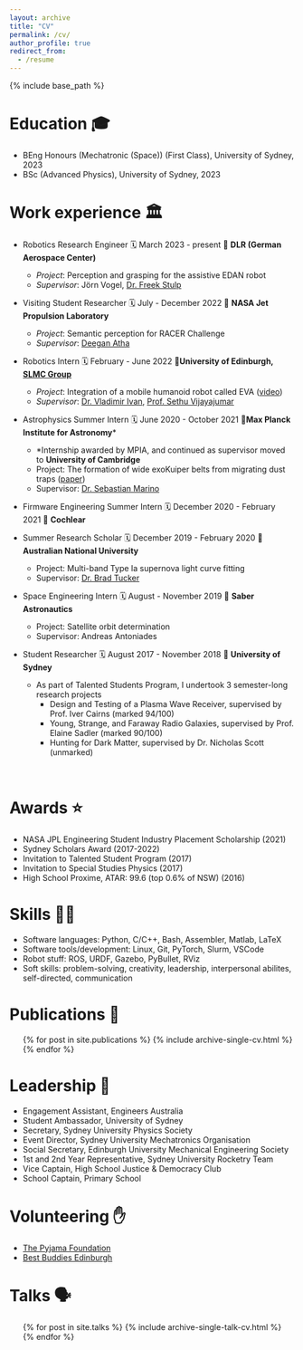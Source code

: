 ```yaml
---
layout: archive
title: "CV"
permalink: /cv/
author_profile: true
redirect_from:
  - /resume
---
```


{% include base_path %}

Education 🎓
======
* BEng Honours (Mechatronic (Space)) (First Class), University of Sydney, 2023
* BSc (Advanced Physics), University of Sydney, 2023

Work experience 🏛️
======
* Robotics Research Engineer 🗓️ March 2023 - present 📍 **DLR (German Aerospace Center)**
  * _Project_: Perception and grasping for the assistive EDAN robot
  * _Supervisor_: Jörn Vogel, [Dr. Freek Stulp](http://www.freekstulp.net/)
&nbsp;
&nbsp;

* Visiting Student Researcher 🗓️ July - December 2022 📍 **NASA Jet Propulsion Laboratory**
  * _Project_: Semantic perception for RACER Challenge
  * _Supervisor_: [Deegan Atha](https://www-robotics.jpl.nasa.gov/who-we-are/people/deegan_atha/)
&nbsp;
&nbsp;

* Robotics Intern 🗓️ February - June 2022 📍**University of Edinburgh, [SLMC Group](https://web.inf.ed.ac.uk/slmc)**
  * _Project_: Integration of a mobile humanoid robot called EVA ([video](https://youtu.be/nMkcBbofDY0))
  * _Supervisor_: [Dr. Vladimir Ivan](https://vladimirivan.wordpress.com/), [Prof. Sethu Vijayajumar](https://homepages.inf.ed.ac.uk/svijayak/)
&nbsp;
&nbsp;

* Astrophysics Summer Intern 🗓️ June 2020 - October 2021 📍**Max Planck Institute for Astronomy***
  * *Internship awarded by MPIA, and continued as supervisor moved to **University of Cambridge** 
  * Project: The formation of wide exoKuiper belts from migrating dust traps ([paper](https://arxiv.org/pdf/2110.04007.pdf))
  * Supervisor: [Dr. Sebastian Marino](https://sebamarino.github.io/)



* Firmware Engineering Summer Intern 🗓️ December 2020 - February 2021 📍 **Cochlear**



* Summer Research Scholar 🗓️ December 2019 - February 2020 📍 **Australian National University**
  * Project: Multi-band Type Ia supernova light curve fitting
  * Supervisor: [Dr. Brad Tucker](https://www.mso.anu.edu.au/~brad/)



* Space Engineering Intern 🗓️ August - November 2019 📍 **Saber Astronautics**
  * Project: Satellite orbit determination
  * Supervisor: Andreas Antoniades



* Student Researcher 🗓️ August 2017 - November 2018 📍 **University of Sydney**
  * As part of Talented Students Program, I undertook 3 semester-long research projects
    * Design and Testing of a Plasma Wave Receiver, supervised by Prof. Iver Cairns (marked 94/100)
    * Young, Strange, and Faraway Radio Galaxies, supervised by Prof. Elaine Sadler (marked 90/100)
    * Hunting for Dark Matter, supervised by Dr. Nicholas Scott (unmarked)

&nbsp;
&nbsp;

Awards ⭐
======
* NASA JPL Engineering Student Industry Placement Scholarship (2021)
* Sydney Scholars Award (2017-2022)
* Invitation to Talented Student Program (2017)
* Invitation to Special Studies Physics (2017)
* High School Proxime, ATAR: 99.6 (top 0.6% of NSW) (2016)



Skills 👩‍💻
======
* Software languages: Python, C/C++, Bash, Assembler, Matlab, LaTeX
* Software tools/development: Linux, Git, PyTorch, Slurm, VSCode 
* Robot stuff: ROS, URDF, Gazebo, PyBullet, RViz
* Soft skills: problem-solving, creativity, leadership, interpersonal abilites, self-directed, communication



Publications 📜
======
  <ul>{% for post in site.publications %}
    {% include archive-single-cv.html %}
  {% endfor %}</ul>



Leadership 🚀
======
* Engagement Assistant, Engineers Australia
* Student Ambassador, University of Sydney
* Secretary, Sydney University Physics Society
* Event Director, Sydney University Mechatronics Organisation
* Social Secretary, Edinburgh University Mechanical Engineering Society
* 1st and 2nd Year Representative, Sydney University Rocketry Team
* Vice Captain, High School Justice & Democracy Club
* School Captain, Primary School



Volunteering ✋
======
* [The Pyjama Foundation](https://thepyjamafoundation.com/about-us/)
* [Best Buddies Edinburgh](https://www.bestbuddies.org/scotland/)



Talks 🗣️
======
  <ul>{% for post in site.talks %}
    {% include archive-single-talk-cv.html %}
  {% endfor %}</ul>